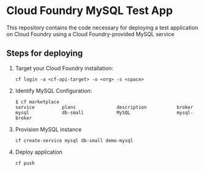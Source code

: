 # Cloud Foundry MySQL Test App

This repository contains the code necessary for deploying a test application on Cloud Foundry using a Cloud Foundry-provided MySQL service

## Steps for deploying

1. Target your Cloud Foundry installation:

   `cf login -a <cf-api-target> -o <org> -s <space>`

2. Identify MySQL Configuration:

    ```
    $ cf marketplace
    service          plans               description           broker
    mysql            db-small            MySQL                 mysql-broker
    ```

3. Provision MySQL instance

   `cf create-service mysql db-small demo-mysql`

4. Deploy application

   `cf push`

